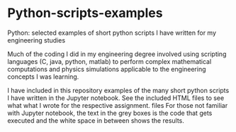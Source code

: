 # Python-scripts-examples
Python: selected examples of short python scripts I have written for my engineering studies

Much of the coding I did in my engineering degree involved using scripting languages (C, java, python, matlab) to perform complex mathematical computations and physics simulations applicable to the engineering concepts I was learning.

I have included in this repository examples of the many short python scripts I have written in the Jupyter notebook. See the included HTML files to see what what I wrote for the respective assignment. files For those not familiar with Jupyter notebook, the text in the grey boxes is the code that gets executed and the white space in between shows the results.
